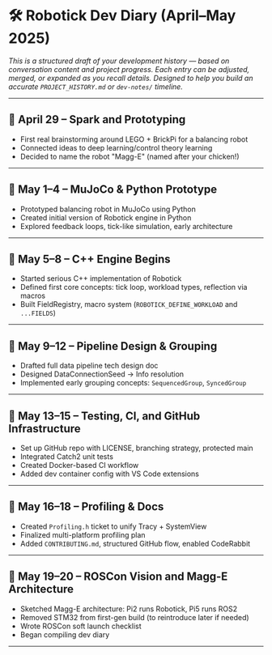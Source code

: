 # 🛠️ Robotick Dev Diary (April–May 2025)

*This is a structured draft of your development history — based on conversation content and project progress. Each entry can be adjusted, merged, or expanded as you recall details. Designed to help you build an accurate `PROJECT_HISTORY.md` or `dev-notes/` timeline.*

---

## 📆 April 29 – Spark and Prototyping
- First real brainstorming around LEGO + BrickPi for a balancing robot
- Connected ideas to deep learning/control theory learning
- Decided to name the robot "Magg-E" (named after your chicken!)

---

## 📆 May 1–4 – MuJoCo & Python Prototype
- Prototyped balancing robot in MuJoCo using Python
- Created initial version of Robotick engine in Python
- Explored feedback loops, tick-like simulation, early architecture

---

## 📆 May 5–8 – C++ Engine Begins
- Started serious C++ implementation of Robotick
- Defined first core concepts: tick loop, workload types, reflection via macros
- Built FieldRegistry, macro system (`ROBOTICK_DEFINE_WORKLOAD` and `...FIELDS`)

---

## 📆 May 9–12 – Pipeline Design & Grouping
- Drafted full data pipeline tech design doc
- Designed DataConnectionSeed → Info resolution
- Implemented early grouping concepts: `SequencedGroup`, `SyncedGroup`

---

## 📆 May 13–15 – Testing, CI, and GitHub Infrastructure
- Set up GitHub repo with LICENSE, branching strategy, protected main
- Integrated Catch2 unit tests
- Created Docker-based CI workflow
- Added dev container config with VS Code extensions

---

## 📆 May 16–18 – Profiling & Docs
- Created `Profiling.h` ticket to unify Tracy + SystemView
- Finalized multi-platform profiling plan
- Added `CONTRIBUTING.md`, structured GitHub flow, enabled CodeRabbit

---

## 📆 May 19–20 – ROSCon Vision and Magg-E Architecture
- Sketched Magg-E architecture: Pi2 runs Robotick, Pi5 runs ROS2
- Removed STM32 from first-gen build (to reintroduce later if needed)
- Wrote ROSCon soft launch checklist
- Began compiling dev diary

---